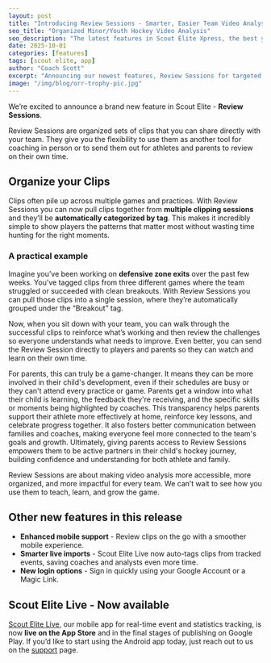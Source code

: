 ```yaml
---
layout: post
title: "Introducing Review Sessions - Smarter, Easier Team Video Analysis"
seo_title: "Organized Minor/Youth Hockey Video Analysis"
seo_description: "The latest features in Scout Elite Xpress, the best youth hockey video analysis solution."
date: 2025-10-01
categories: [features]
tags: [scout elite, app]
author: "Coach Scott"
excerpt: "Announcing our newest features, Review Sessions for targeted reviews, better mobile support, and a Scout Elite Live update."
image: "/img/blog/orr-trophy-pic.jpg"
---
```


We’re excited to announce a brand new feature in Scout Elite - **Review Sessions**.  

Review Sessions are organized sets of clips that you can share directly with your team. They give you the flexibility to use them as another tool for coaching in person or to send them out for athletes and parents to review on their own time.  

## Organize your Clips
Clips often pile up across multiple games and practices. With Review Sessions you can now pull clips together from **multiple clipping sessions** and they’ll be **automatically categorized by tag**. This makes it incredibly simple to show players the patterns that matter most without wasting time hunting for the right moments.  

### A practical example
Imagine you’ve been working on **defensive zone exits** over the past few weeks. You’ve tagged clips from three different games where the team struggled or succeeded with clean breakouts. With Review Sessions you can pull those clips into a single session, where they’re automatically grouped under the “Breakout” tag.  

Now, when you sit down with your team, you can walk through the successful clips to reinforce what’s working and then review the challenges so everyone understands what needs to improve. Even better, you can send the Review Session directly to players and parents so they can watch and learn on their own time.  

For parents, this can truly be a game-changer. It means they can be more involved in their child's development, even if their schedules are busy or they can't attend every practice or game. Parents get a window into what their child is learning, the feedback they're receiving, and the specific skills or moments being highlighted by coaches. This transparency helps parents support their athlete more effectively at home, reinforce key lessons, and celebrate progress together. It also fosters better communication between families and coaches, making everyone feel more connected to the team's goals and growth. Ultimately, giving parents access to Review Sessions empowers them to be active partners in their child's hockey journey, building confidence and understanding for both athlete and family.

Review Sessions are about making video analysis more accessible, more organized, and more impactful for every team. We can’t wait to see how you use them to teach, learn, and grow the game.

## Other new features in this release
- **Enhanced mobile support** - Review clips on the go with a smoother mobile experience.  
- **Smarter live imports** - Scout Elite Live now auto-tags clips from tracked events, saving coaches and analysts even more time.  
- **New login options** - Sign in quickly using your Google Account or a Magic Link.

## Scout Elite Live - Now available
[Scout Elite Live](/scout-elite-live), our mobile app for real-time event and statistics tracking, is now **live on the App Store** and in the final stages of publishing on Google Play. If you’d like to start using the Android app today, just reach out to us on the [support](/support) page.  
